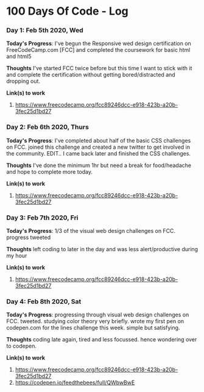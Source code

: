 # 100 Days Of Code - Log

### Day 1: Feb 5th 2020, Wed

**Today's Progress**: I've begun the Responsive wed design certification on FreeCodeCamp.com [FCC] and completed the coursework for basic html and html5

**Thoughts** I've started FCC twice before but this time I want to stick with it and complete the certification without getting bored/distracted and dropping out.

**Link(s) to work**
1. https://www.freecodecamp.org/fcc89246dcc-e918-423b-a20b-3fec25d1bd27

### Day 2: Feb 6th 2020, Thurs

**Today's Progress**: I've completed about half of the basic CSS challenges on FCC. joined this challenge and created a new twitter to get involved in the community. EDIT.. I came back later and finished the CSS challenges.

**Thoughts** I've done the minimum 1hr but need a break for food/headache and hope to complete more today. 

**Link(s) to work**
1. https://www.freecodecamp.org/fcc89246dcc-e918-423b-a20b-3fec25d1bd27

### Day 3: Feb 7th 2020, Fri

**Today's Progress**: 1/3 of the visual web design challenges on FCC. progress tweeted

**Thoughts** left coding to later in the day and was less alert/productive during my hour

**Link(s) to work**
1. https://www.freecodecamp.org/fcc89246dcc-e918-423b-a20b-3fec25d1bd27

### Day 4: Feb 8th 2020, Sat

**Today's Progress**: progressing through visual web design challenges on FCC. tweeted. studying color theory very briefly. wrote my first pen on codepen.com for the lines challenge this week. simple but satisfying.

**Thoughts** coding late again, tired and less focussed. hence wondering over to codepen. 

**Link(s) to work**
1. https://www.freecodecamp.org/fcc89246dcc-e918-423b-a20b-3fec25d1bd27
2. https://codepen.io/feedthebees/full/QWbwBwE

